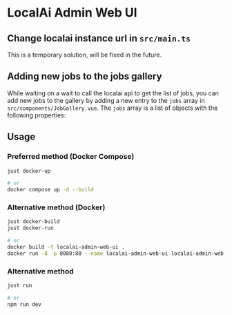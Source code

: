 # LocalAi Admin Web UI

## Change localai instance url in `src/main.ts`
This is a temporary solution, will be fixed in the future.

## Adding new jobs to the jobs gallery
While waiting on a wait to call the localai api to get the list of jobs, you can add new jobs to the gallery by adding a new entry to the `jobs` array in `src/components/JobGallery.vue`. The `jobs` array is a list of objects with the following properties:

## Usage
### Preferred method (Docker Compose)
```bash
just docker-up

# or
docker compose up -d --build
```

### Alternative method (Docker)
```bash
just docker-build
just docker-run

# or
docker build -t localai-admin-web-ui .
docker run -d -p 8080:80 --name localai-admin-web-ui localai-admin-web-ui
```

### Alternative method
```bash
just run

# or
npm run dev
```